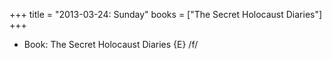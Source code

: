 +++
title = "2013-03-24: Sunday"
books = ["The Secret Holocaust Diaries"]
+++


* Book: The Secret Holocaust Diaries {E} /f/
